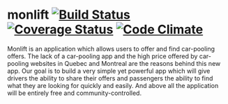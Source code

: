monlift [![Build Status](https://travis-ci.org/thefuture2092/monlift.svg?branch=master)](https://travis-ci.org/thefuture2092/monlift) [![Coverage Status](https://img.shields.io/coveralls/thefuture2092/monlift.svg)](https://coveralls.io/r/thefuture2092/monlift) [![Code Climate](https://codeclimate.com/github/thefuture2092/monlift.png)](https://codeclimate.com/github/thefuture2092/monlift)
=============================

Monlift is an application which allows users to offer and find car-pooling offers.
The lack of a car-pooling app and the high price offered by car-pooling websites in Quebec and Montreal are the reasons behind this new app.
Our goal is to build a very simple yet powerful app which will give drivers the ability to share their offers and passengers the ability to find what they are looking for quickly and easily.
And above all the application will be entirely free and community-controlled.
